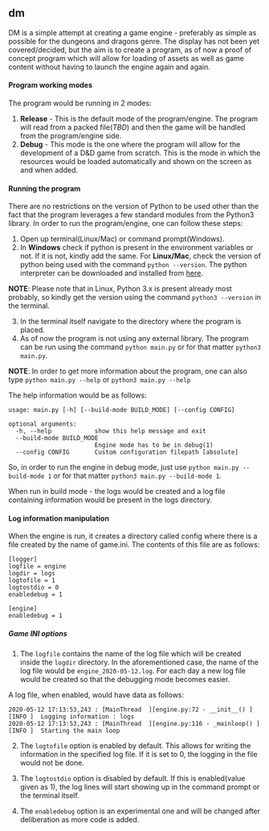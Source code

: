 ## dm
DM is a simple attempt at creating a game engine - preferably as simple as possible for the dungeons and dragons genre. The display has not been yet covered/decided, but the aim is to create a
program, as of now a proof of concept program which will allow for loading of assets as well as game content without having to launch the engine again and again.

#### Program working modes
The program would be running in 2 modes:
1. **Release** - This is the default mode of the program/engine. The program will read from a packed file(_TBD_) and then the game will be handled from the program/engine side.
2. **Debug** - This mode is the one where the program will allow for the development of a D&D game from scratch. This is the mode in which the resources would be loaded automatically and shown on the
	 screen as and when added.

#### Running the program
There are no restrictions on the version of Python to be used other than the fact that the program leverages a few standard modules from the Python3 library.
In order to run the program/engine, one can follow these steps:
1. Open up terminal(Linux/Mac) or command prompt(Windows).
2. In **Windows** check if python is present in the environment variables or not. If it is not, kindly add the same. For **Linux/Mac**, check the version of python being used with the command
`python --version`.
The python interpreter can be downloaded and installed from [here](https://www.python.org/).

__NOTE__: Please note that in Linux, Python 3.x is present already most probably, so kindly get the version using the command `python3 --version` in the terminal.

3. In the terminal itself navigate to the directory where the program is placed.
4. As of now the program is not using any external library. The program can be run using the command `python main.py` or for that matter `python3 main.py`.

**NOTE**: In order to get more information about the program, one can also type `python main.py --help` or `python3 main.py --help`

The help information would be as follows:
```
usage: main.py [-h] [--build-mode BUILD_MODE] [--config CONFIG]

optional arguments:
  -h, --help            show this help message and exit
  --build-mode BUILD_MODE
                        Engine mode has to be in debug(1)
  --config CONFIG       Custom configuration filepath [absolute]
```

So, in order to run the engine in debug mode, just use `python main.py --build-mode 1` or for that matter `python3 main.py --build-mode 1`.

When run in build mode - the logs would be created and a log file containing information would be present in the logs directory.

#### Log information manipulation
When the engine is run, it creates a directory called config where there is a file created by the name of game.ini. The contents of this file are as follows:

```
[logger]
logfile = engine
logdir = logs
logtofile = 1
logtostdio = 0
enabledebug = 1

[engine]
enabledebug = 1
```

##### Game INI options
1. The `logfile` contains the name of the log file which will be created inside the `logdir` directory. In the aforementioned case, the name of the log file would be
`engine_2020-05-12.log`. For each day a new log file would be created so that the debugging mode becomes easier.

A log file, when enabled, would have data as follows:

```
2020-05-12 17:13:53,243 : [MainThread  ][engine.py:72 - __init__() ][INFO ]  Logging information : logs
2020-05-12 17:13:53,243 : [MainThread  ][engine.py:116 - _mainloop() ][INFO ]  Starting the main loop
```

2. The `logtofile` option is enabled by default. This allows for writing the information in the specified log file. If it is set to 0, the logging in the file would not be done.

3. The `logtostdio` option is disabled by default. If this is enabled(value given as 1), the log lines will start showing up in the command prompt or the terminal itself.

4. The `enabledebug` option is an experimental one and will be changed after deliberation as more code is added.

